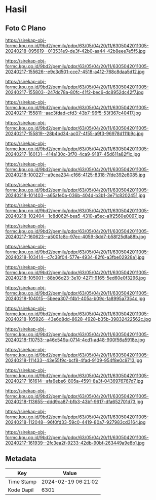 # Hasil

## Foto C Plano

https://sirekap-obj-formc.kpu.go.id/9bd2/pemilu/pdpr/63/05/04/20/11/6305042011005-20240218-095619--013531e9-de3f-42b0-aa44-42b8eee7e5f5.jpg

https://sirekap-obj-formc.kpu.go.id/9bd2/pemilu/pdpr/63/05/04/20/11/6305042011005-20240217-155626--e9c3d501-cce7-4518-a412-768c8daa5d12.jpg

https://sirekap-obj-formc.kpu.go.id/9bd2/pemilu/pdpr/63/05/04/20/11/6305042011005-20240217-155803--247dc78a-80fc-41f2-bec6-dc8952dc42f7.jpg

https://sirekap-obj-formc.kpu.go.id/9bd2/pemilu/pdpr/63/05/04/20/11/6305042011005-20240217-155811--aac3fdad-cfd3-43b7-96f5-53f367c40417.jpg

https://sirekap-obj-formc.kpu.go.id/9bd2/pemilu/pdpr/63/05/04/20/11/6305042011005-20240217-155819--28b4bd34-ac07-4f55-a9f3-96978d111b9c.jpg

https://sirekap-obj-formc.kpu.go.id/9bd2/pemilu/pdpr/63/05/04/20/11/6305042011005-20240217-160131--414a130c-3f70-4ca9-9187-45d611a82f1c.jpg

https://sirekap-obj-formc.kpu.go.id/9bd2/pemilu/pdpr/63/05/04/20/11/6305042011005-20240218-100227--a9cea234-c166-4125-8318-7fde392e8085.jpg

https://sirekap-obj-formc.kpu.go.id/9bd2/pemilu/pdpr/63/05/04/20/11/6305042011005-20240218-101403--a65afe0a-036b-404d-b3b1-3e71c8202451.jpg

https://sirekap-obj-formc.kpu.go.id/9bd2/pemilu/pdpr/63/05/04/20/11/6305042011005-20240218-102404--1c8d062f-bea5-4310-a5ec-a1f2560e0097.jpg

https://sirekap-obj-formc.kpu.go.id/9bd2/pemilu/pdpr/63/05/04/20/11/6305042011005-20240217-160623--a5001c8c-97ec-4059-8dd7-b58f25dfa88b.jpg

https://sirekap-obj-formc.kpu.go.id/9bd2/pemilu/pdpr/63/05/04/20/11/6305042011005-20240218-103414--c7c38f04-577e-4934-82f6-a3fbe02928a1.jpg

https://sirekap-obj-formc.kpu.go.id/9bd2/pemilu/pdpr/63/05/04/20/11/6305042011005-20240218-105001--88b06d23-3e10-4271-9165-5ed60e0f3296.jpg

https://sirekap-obj-formc.kpu.go.id/9bd2/pemilu/pdpr/63/05/04/20/11/6305042011005-20240218-104015--5beea307-f4b1-405a-b09c-1a8995a7354c.jpg

https://sirekap-obj-formc.kpu.go.id/9bd2/pemilu/pdpr/63/05/04/20/11/6305042011005-20240218-105926--43e6d8dd-8628-4928-b35b-39832422562c.jpg

https://sirekap-obj-formc.kpu.go.id/9bd2/pemilu/pdpr/63/05/04/20/11/6305042011005-20240218-110753--a46c549a-0714-4cd1-ad48-900f56a5918e.jpg

https://sirekap-obj-formc.kpu.go.id/9bd2/pemilu/pdpr/63/05/04/20/11/6305042011005-20240218-111433--43e55f9c-bcf8-4fad-9109-954f8e0c9713.jpg

https://sirekap-obj-formc.kpu.go.id/9bd2/pemilu/pdpr/63/05/04/20/11/6305042011005-20240217-161614--afa6ebe6-805a-4591-8a3f-0436976767d7.jpg

https://sirekap-obj-formc.kpu.go.id/9bd2/pemilu/pdpr/63/05/04/20/11/6305042011005-20240218-113655--ddd9ca87-bfb3-43bf-9617-dfa652701d73.jpg

https://sirekap-obj-formc.kpu.go.id/9bd2/pemilu/pdpr/63/05/04/20/11/6305042011005-20240218-112048--96f0fd33-59c0-4419-80a7-927983cd3164.jpg

https://sirekap-obj-formc.kpu.go.id/9bd2/pemilu/pdpr/63/05/04/20/11/6305042011005-20240217-161939--2fc3ea2f-9233-42db-90bf-263449a9e8b1.jpg


## Metadata

| Key        | Value               |
| ---------- | ------------------- |
| Time Stamp | 2024-02-19 06:21:02 |
| Kode Dapil | 6301                |



